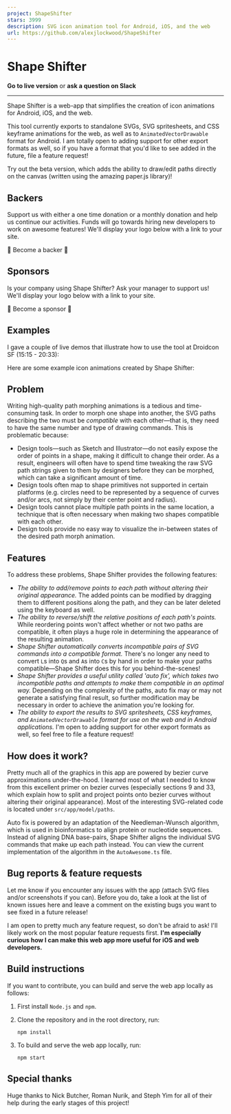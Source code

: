 ```yaml
---
project: ShapeShifter
stars: 3999
description: SVG icon animation tool for Android, iOS, and the web
url: https://github.com/alexjlockwood/ShapeShifter
---
```


Shape Shifter
=============

**Go to live version** or **ask a question on Slack**

* * *

Shape Shifter is a web-app that simplifies the creation of icon animations for Android, iOS, and the web.

This tool currently exports to standalone SVGs, SVG spritesheets, and CSS keyframe animations for the web, as well as to `AnimatedVectorDrawable` format for Android. I am totally open to adding support for other export formats as well, so if you have a format that you'd like to see added in the future, file a feature request!

Try out the beta version, which adds the ability to draw/edit paths directly on the canvas (written using the amazing paper.js library)!

Backers
-------

Support us with either a one time donation or a monthly donation and help us continue our activities. Funds will go towards hiring new developers to work on awesome features! We'll display your logo below with a link to your site.

🙏 Become a backer 🙏

Sponsors
--------

Is your company using Shape Shifter? Ask your manager to support us! We'll display your logo below with a link to your site.

🙏 Become a sponsor 🙏

Examples
--------

I gave a couple of live demos that illustrate how to use the tool at Droidcon SF (15:15 - 20:33):

Here are some example icon animations created by Shape Shifter:

Problem
-------

Writing high-quality path morphing animations is a tedious and time-consuming task. In order to morph one shape into another, the SVG paths describing the two must be _compatible_ with each other—that is, they need to have the same number and type of drawing commands. This is problematic because:

-   Design tools—such as Sketch and Illustrator—do not easily expose the order of points in a shape, making it difficult to change their order. As a result, engineers will often have to spend time tweaking the raw SVG path strings given to them by designers before they can be morphed, which can take a significant amount of time.
-   Design tools often map to shape primitives not supported in certain platforms (e.g. circles need to be represented by a sequence of curves and/or arcs, not simply by their center point and radius).
-   Design tools cannot place multiple path points in the same location, a technique that is often necessary when making two shapes compatible with each other.
-   Design tools provide no easy way to visualize the in-between states of the desired path morph animation.

Features
--------

To address these problems, Shape Shifter provides the following features:

-   _The ability to add/remove points to each path without altering their original appearance._ The added points can be modified by dragging them to different positions along the path, and they can be later deleted using the keyboard as well.
-   _The ability to reverse/shift the relative positions of each path's points._ While reordering points won't affect whether or not two paths are compatible, it often plays a huge role in determining the appearance of the resulting animation.
-   _Shape Shifter automatically converts incompatible pairs of SVG commands into a compatible format._ There's no longer any need to convert `L`s into `Q`s and `A`s into `C`s by hand in order to make your paths compatible—Shape Shifter does this for you behind-the-scenes!
-   _Shape Shifter provides a useful utility called 'auto fix', which takes two incompatible paths and attempts to make them compatible in an optimal way._ Depending on the complexity of the paths, auto fix may or may not generate a satisfying final result, so further modification may be necessary in order to achieve the animation you're looking for.
-   _The ability to export the results to SVG spritesheets, CSS keyframes, and `AnimatedVectorDrawable` format for use on the web and in Android applications._ I'm open to adding support for other export formats as well, so feel free to file a feature request!

How does it work?
-----------------

Pretty much all of the graphics in this app are powered by bezier curve approximations under-the-hood. I learned most of what I needed to know from this excellent primer on bezier curves (especially sections 9 and 33, which explain how to split and project points onto bezier curves without altering their original appearance). Most of the interesting SVG-related code is located under `src/app/model/paths`.

Auto fix is powered by an adaptation of the Needleman-Wunsch algorithm, which is used in bioinformatics to align protein or nucleotide sequences. Instead of aligning DNA base-pairs, Shape Shifter aligns the individual SVG commands that make up each path instead. You can view the current implementation of the algorithm in the `AutoAwesome.ts` file.

Bug reports & feature requests
------------------------------

Let me know if you encounter any issues with the app (attach SVG files and/or screenshots if you can). Before you do, take a look at the list of known issues here and leave a comment on the existing bugs you want to see fixed in a future release!

I am open to pretty much any feature request, so don't be afraid to ask! I'll likely work on the most popular feature requests first. **I'm especially curious how I can make this web app more useful for iOS and web developers.**

Build instructions
------------------

If you want to contribute, you can build and serve the web app locally as follows:

1.  First install `Node.js` and `npm`.
    
2.  Clone the repository and in the root directory, run:
    
    ```
    npm install
    ```
    
3.  To build and serve the web app locally, run:
    
    ```
    npm start
    ```
    

Special thanks
--------------

Huge thanks to Nick Butcher, Roman Nurik, and Steph Yim for all of their help during the early stages of this project!
